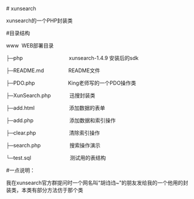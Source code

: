 <p>
    #&nbsp;xunsearch
</p>
<p>
    xunsearch的一个PHP封装类
</p>
<p>
    #目录结构
</p>
<p>
    www&nbsp;&nbsp;WEB部署目录
</p>
<p>
    ├─php&nbsp;&nbsp; &nbsp; &nbsp; &nbsp; &nbsp; &nbsp; &nbsp; &nbsp; &nbsp; &nbsp; &nbsp; &nbsp; &nbsp; &nbsp; &nbsp; &nbsp;xunsearch-1.4.9 安装后的sdk
</p>
<p>
    ├─README.md&nbsp;&nbsp;&nbsp;&nbsp;&nbsp;&nbsp;&nbsp;&nbsp;&nbsp;&nbsp;&nbsp;&nbsp;&nbsp;&nbsp;&nbsp;&nbsp; README文件
</p>
<p>
    ├─PDO.php&nbsp;&nbsp; &nbsp; &nbsp; &nbsp; &nbsp; &nbsp; &nbsp; &nbsp; &nbsp; &nbsp; &nbsp; King老师写的一个PDO操作类
</p>
<p>
    ├─XunSearch.php&nbsp;&nbsp; &nbsp; &nbsp; &nbsp; &nbsp; &nbsp; 迅搜封装类
</p>
<p>
    ├─add.html&nbsp;&nbsp; &nbsp; &nbsp; &nbsp; &nbsp; &nbsp; &nbsp; &nbsp; &nbsp; &nbsp; &nbsp; &nbsp;添加数据的表单
</p>
<p>
    ├─add.php&nbsp;&nbsp; &nbsp; &nbsp; &nbsp; &nbsp; &nbsp; &nbsp;&nbsp;&nbsp;&nbsp;&nbsp;&nbsp;&nbsp;&nbsp;&nbsp;&nbsp;&nbsp;&nbsp;添加数据和索引操作
</p>
<p>
    ├─clear.php&nbsp;&nbsp; &nbsp; &nbsp; &nbsp; &nbsp; &nbsp;&nbsp;&nbsp;&nbsp;&nbsp;&nbsp;&nbsp;&nbsp;&nbsp;&nbsp;&nbsp;&nbsp;清除索引操作
</p>
<p>
    ├─search.php&nbsp;&nbsp; &nbsp; &nbsp; &nbsp; &nbsp; &nbsp; &nbsp; &nbsp; &nbsp; &nbsp;搜索操作演示
</p>
<p>
    └─test.sql&nbsp;&nbsp; &nbsp; &nbsp; &nbsp; &nbsp; &nbsp; &nbsp; &nbsp; &nbsp; &nbsp; &nbsp; &nbsp; &nbsp; 测试用的表结构
</p>
<p>
    #一点说明：
</p>
<p>
    我在xunsearch官方群提问时一个网名叫“胡诌诌~”的朋友发给我的一个他用的封装类，本类有部分方法仿于那个类
</p>
<p>
    <br/>
</p>
